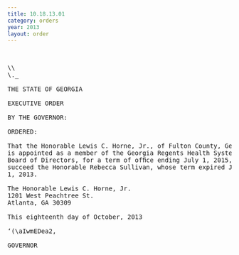```yaml
---
title: 10.18.13.01
category: orders
year: 2013
layout: order
---
```


<pre>   

\\
\._

THE STATE OF GEORGIA

EXECUTIVE ORDER

BY THE GOVERNOR:

ORDERED:

That the Honorable Lewis C. Horne, Jr., of Fulton County, Georgia,
is appointed as a member of the Georgia Regents Health System
Board of Directors, for a term of ofﬁce ending July 1, 2015, to
succeed the Honorable Rebecca Sullivan, whose term expired July
1, 2013.

The Honorable Lewis C. Horne, Jr.
1201 West Peachtree St.
Atlanta, GA 30309

This eighteenth day of October, 2013

‘(\aIwmEDea2,

GOVERNOR

</pre>
